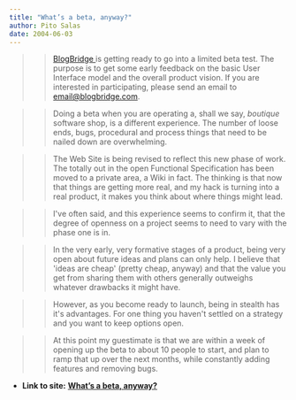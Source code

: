 ```yaml
---
title: "What’s a beta, anyway?"
author: Pito Salas
date: 2004-06-03
---
```



>>

>> [BlogBridge ](<http://www.blogbridge.com>)is getting ready to go into a
limited beta test. The purpose is to get some early feedback on the basic User
Interface model and the overall product vision. If you are interested in
participating, please send an email to email@blogbridge.com.

>>

>> Doing a beta when you are operating a, shall we say, _boutique_ software
shop, is a different experience. The number of loose ends, bugs, procedural
and process things that need to be nailed down are overwhelming.

>>

>> The Web Site is being revised to reflect this new phase of work. The
totally out in the open Functional Specification has been moved to a private
area, a Wiki in fact. The thinking is that now that things are getting more
real, and my hack is turning into a real product, it makes you think about
where things might lead.

>>

>> I've often said, and this experience seems to confirm it, that the degree
of openness on a project seems to need to vary with the phase one is in.

>>

>> In the very early, very formative stages of a product, being very open
about future ideas and plans can only help. I believe that 'ideas are cheap'
(pretty cheap, anyway) and that the value you get from sharing them with
others generally outweighs whatever drawbacks it might have.

>>

>> However, as you become ready to launch, being in stealth has it's
advantages. For one thing you haven't settled on a strategy and you want to
keep options open.

>>

>> At this point my guestimate is that we are within a week of opening up the
beta to about 10 people to start, and plan to ramp that up over the next
months, while constantly adding features and removing bugs.


* **Link to site:** **[What’s a beta, anyway?](None)**
